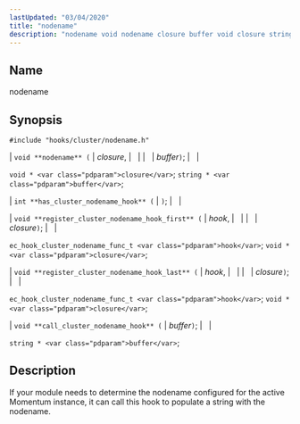 ```yaml
---
lastUpdated: "03/04/2020"
title: "nodename"
description: "nodename void nodename closure buffer void closure string buffer int has cluster nodename hook void register cluster nodename hook first hook closure ec hook cluster nodename func t hook void closure void register cluster nodename hook last hook closure ec hook cluster nodename func t hook void closure void call..."
---
```


<a name="hooks.cluster.nodename"></a> 
## Name

nodename

## Synopsis

`#include "hooks/cluster/nodename.h"`

| `void **nodename** (` | <var class="pdparam">closure</var>, |   |
|   | <var class="pdparam">buffer</var>`)`; |   |

`void * <var class="pdparam">closure</var>`;
`string * <var class="pdparam">buffer</var>`;

| `int **has_cluster_nodename_hook** (` | `)`; |   |

| `void **register_cluster_nodename_hook_first** (` | <var class="pdparam">hook</var>, |   |
|   | <var class="pdparam">closure</var>`)`; |   |

`ec_hook_cluster_nodename_func_t <var class="pdparam">hook</var>`;
`void *<var class="pdparam">closure</var>`;

| `void **register_cluster_nodename_hook_last** (` | <var class="pdparam">hook</var>, |   |
|   | <var class="pdparam">closure</var>`)`; |   |

`ec_hook_cluster_nodename_func_t <var class="pdparam">hook</var>`;
`void *<var class="pdparam">closure</var>`;

| `void **call_cluster_nodename_hook** (` | <var class="pdparam">buffer</var>`)`; |   |

`string * <var class="pdparam">buffer</var>`;<a name="idp31436384"></a> 
## Description

If your module needs to determine the nodename configured for the active Momentum instance, it can call this hook to populate a string with the nodename.